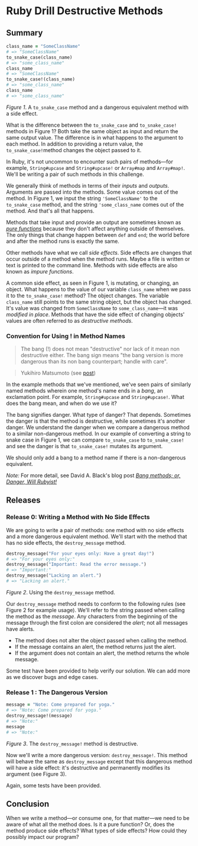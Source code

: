 # Ruby Drill Destructive Methods

## Summary
```ruby
class_name = "SomeClassName"
# => "SomeClassName"
to_snake_case(class_name)
# => "some_class_name"
class_name
# => "SomeClassName"
to_snake_case!(class_name)
# => "some_class_name"
class_name
# => "some_class_name"
```
*Figure 1*. A `to_snake_case` method and a dangerous equivalent method with a side effect.

What is the difference between the `to_snake_case` and `to_snake_case!` methods in Figure 1?  Both take the same object as input and return the same output value.  The difference is in what happens to the argument to each method.  In addition to providing a return value, the `to_snake_case!`method changes the object passed to it.

In Ruby, it's not uncommon to encounter such pairs of methods—for example, `String#upcase` and `String#upcase!` or `Array#map` and `Array#map!`.  We'll be writing a pair of such methods in this challenge.

We generally think of methods in terms of their *inputs* and *outputs*.  Arguments are passed into the methods.  Some value comes out of the method.  In Figure 1, we input the string `'SomeClassName'` to the `to_snake_case` method, and the string `'some_class_name` comes out of the method.  And that's all that happens.

Methods that take input and provide an output are sometimes known as *[pure functions]* because they don't affect anything outside of themselves. The only things that change happen between `def` and `end`; the world before and after the method runs is exactly the same.

Other methods have what we call *side effects*.  Side effects are changes that occur outside of a method when the method runs.  Maybe a file is written or text is printed to the command line.  Methods with side effects are also known as *impure functions*.

A common side effect, as seen in Figure 1, is mutating, or changing, an object.  What happens to the value of our variable `class_name` when we pass it to the `to_snake_case!` method?  The object changes.  The variable `class_name` still points to the same string object, but the object has changed.  It's value was changed from `SomeClassName` to `some_class_name`—it was *modified in place*.  Methods that have the side effect of changing objects' values are often referred to as *destructive methods*.


### Convention for Using ! in Method Names
> The bang (!) does not mean "destructive" nor lack of it mean non
destructive either.  The bang sign means "the bang version is more
dangerous than its non bang counterpart; handle with care".

> Yukihiro Matsumoto (see [post][Matz comment])

In the example methods that we've mentioned, we've seen pairs of similarly named methods wherein one method's name ends in a *bang*, an exclamation point.  For example, `String#upcase` and `String#upcase!`.  What does the bang mean, and when do we use it?

The bang signifies danger.  What type of danger?  That depends.  Sometimes the danger is that the method is destructive, while sometimes it's another danger.  We understand the danger when we compare a dangerous method to a similar non-dangerous method.  In our example of converting a string to snake case in Figure 1, we can compare `to_snake_case` to `to_snake_case!` and see the danger is that `to_snake_case!` mutates its argument.

We should only add a bang to a method name if there is a non-dangerous equivalent.

*Note:*  For more detail, see David A. Black's blog post *[Bang methods; or, Danger, Will Rubyist!][bang post]*




## Releases
### Release 0: Writing a Method with No Side Effects
We are going to write a pair of methods: one method with no side effects and a more dangerous equivalent method.  We'll start with the method that has no side effects, the `destroy_message` method.

```ruby
destroy_message("For your eyes only: Have a great day!")
# => "For your eyes only:"
destroy_message("Important: Read the error message.")
# => "Important:"
destroy_message("Lacking an alert.")
# => "Lacking an alert."
```
*Figure 2*.  Using the `destroy_message` method.

Our `destroy_message` method needs to conform to the following rules (see Figure 2 for example usage).  We'll refer to the string passed when calling the method as the *message*.  Any characters from the beginning of the message through the first colon are considered the *alert*; not all messages have alerts.

- The method does not alter the object passed when calling the method.
- If the message contains an alert, the method returns just the alert.
- If the argument does not contain an alert, the method returns the whole message.

Some test have been provided to help verify our solution.  We can add more as we discover bugs and edge cases.


### Release 1 : The Dangerous Version
```ruby
message = "Note: Come prepared for yoga."
# => "Note: Come prepared for yoga."
destroy_message!(message)
# => "Note:"
message
# => "Note:"
```
*Figure 3*.  The `destroy_message!` method is destructive.

Now we'll write a more dangerous version:  `destroy_message!`.  This method will behave the same as `destroy_message` except that this dangerous method will have a side effect:  it's destructive and permanently modifies its argument (see Figure 3).

Again, some tests have been provided.


## Conclusion
When we write a method—or consume one, for that matter—we need to be aware of what all the method does.  Is it a pure function?  Or, does the method produce side effects?  What types of side effects?  How could they possibly impact our program?


[bang post]: http://dablog.rubypal.com/2007/8/15/bang-methods-or-danger-will-rubyist
[Matz comment]: https://www.ruby-forum.com/topic/176830#773946
[pure functions]: https://en.wikipedia.org/wiki/Pure_function
